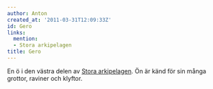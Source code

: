 ```yaml
---
author: Anton
created_at: '2011-03-31T12:09:33Z'
id: Gero
links:
  mention:
  - Stora arkipelagen
title: Gero
---
```


En ö i den västra delen av [Stora arkipelagen]. Ön är känd för sin många grottor, raviner och
klyftor.

  [Stora arkipelagen]: Stora_arkipelagen
